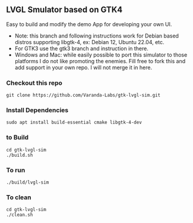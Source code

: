 ## LVGL Smulator based on GTK4

Easy to build and modify the demo App for developing your own UI.
- Note: this branch and following instructions work for Debian based distros supporting libgtk-4, ex: Debian 12, Ubuntu 22.04, etc.
- For GTK3 use the gtk3 branch and instruction in there.
- Windows and Mac: while easily possible to port this simulator to those platforms I do not like promoting the enemies. Fill free to fork this and add support in your own repo. I will not merge it in here.

### Checkout this repo
```
git clone https://github.com/Varanda-Labs/gtk-lvgl-sim.git
```

### Install Dependencies
```
sudo apt install build-essential cmake libgtk-4-dev
```

### to Build
```
cd gtk-lvgl-sim
./build.sh

```
### To run
```
./build/lvgl-sim
```

### To clean
```
cd gtk-lvgl-sim
./clean.sh
```


